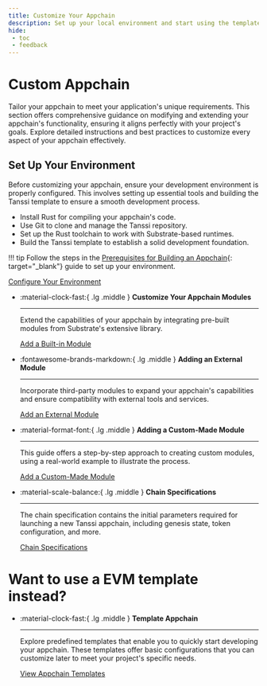 ```yaml
---
title: Customize Your Appchain
description: Set up your local environment and start using the templates to build your appchain with Substrate, a powerful and modular blockchain framework based in Rust.
hide:
 - toc
 - feedback
---
```


# Custom Appchain

Tailor your appchain to meet your application's unique requirements. This section offers comprehensive guidance on modifying and extending your appchain's functionality, ensuring it aligns perfectly with your project's goals. Explore detailed instructions and best practices to customize every aspect of your appchain effectively.

## Set Up Your Environment

Before customizing your appchain, ensure your development environment is properly configured. This involves setting up essential tools and building the Tanssi template to ensure a smooth development process.

- Install Rust for compiling your appchain's code.
- Use Git to clone and manage the Tanssi repository.
- Set up the Rust toolchain to work with Substrate-based runtimes.
- Build the Tanssi template to establish a solid development foundation.

!!! tip
    Follow the steps in the [Prerequisites for Building an Appchain](prerequisites.md){: target="_blank"} guide to set up your environment.

[Configure Your Environment](prerequisites.md)

<div class="grid cards" markdown>

-   :material-clock-fast:{ .lg .middle } __Customize Your Appchain Modules__

    ---

    Extend the capabilities of your appchain by integrating pre-built modules from Substrate's extensive library. 

    [Add a Built-in Module](adding-built-in-module.md)

-   :fontawesome-brands-markdown:{ .lg .middle } __Adding an External Module__

    ---

    Incorporate third-party modules to expand your appchain's capabilities and ensure compatibility with external tools and services.

    [Add an External Module](adding-external-module.md)

-   :material-format-font:{ .lg .middle } __Adding a Custom-Made Module__

    ---

    This guide offers a step-by-step approach to creating custom modules, using a real-world example to illustrate the process.

    [Add a Custom-Made Module](adding-custom-made-module.md)

-   :material-scale-balance:{ .lg .middle } __Chain Specifications__

    ---

    The chain specification contains the initial parameters required for launching a new Tanssi appchain, including genesis state, token configuration, and more.

    [Chain Specifications](customizing-chain-specs.md)

</div>

# Want to use a EVM template instead?

<div class="grid cards" markdown>

-   :material-clock-fast:{ .lg .middle } __Template Appchain__

    ---

    Explore predefined templates that enable you to quickly start developing your appchain. These templates offer basic configurations that you can customize later to meet your project's specific needs.

    [View Appchain Templates](../../build/templates/index.md)

</div>
